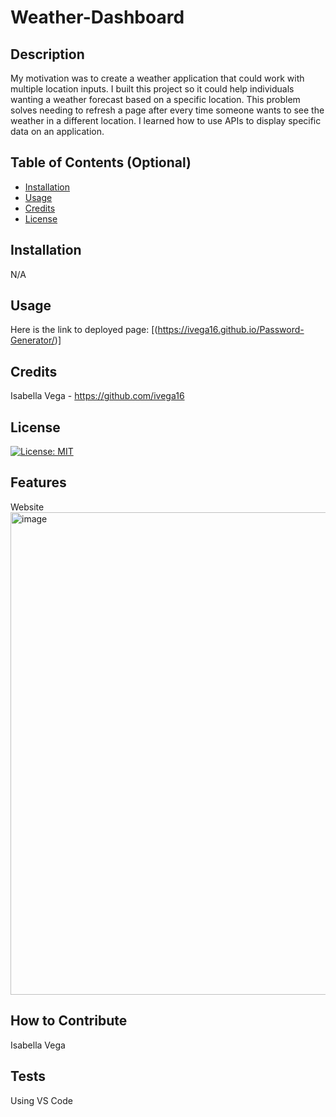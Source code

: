 # Weather-Dashboard


## Description

My motivation was to create a weather application that could work with multiple location inputs. I built this project so it could help individuals wanting a weather forecast based on a specific location. This problem solves needing to refresh a page after every time someone wants to see the weather in a different location. I learned how to use APIs to display specific data on an application.

## Table of Contents (Optional)

- [Installation](#installation)
- [Usage](#usage)
- [Credits](#credits)
- [License](#license)

## Installation

N/A

## Usage

Here is the link to deployed page: [(https://ivega16.github.io/Password-Generator/)]

## Credits

Isabella Vega - https://github.com/ivega16

## License

[![License: MIT](https://img.shields.io/badge/License-MIT-yellow.svg)](https://opensource.org/licenses/MIT)


## Features

Website
<img width="772" alt="image" src="https://github.com/ivega16/Password-Generator/assets/99403219/9606bdab-adda-4910-bd22-cd9543c8fadf">



## How to Contribute

Isabella Vega

## Tests

Using VS Code
